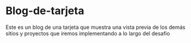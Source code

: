 # Blog-de-tarjeta
Este es un blog de una tarjeta que muestra una vista previa de los demás sitios y proyectos que iremos implementando a lo largo del desafio
